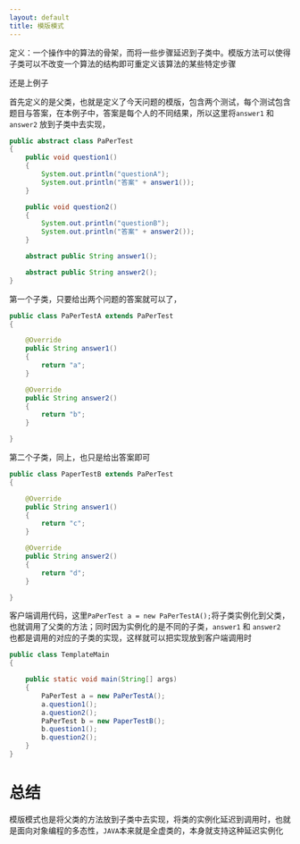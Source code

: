 ```yaml
---
layout: default
title: 模版模式
---
```


定义：一个操作中的算法的骨架，而将一些步骤延迟到子类中。模版方法可以使得子类可以不改变一个算法的结构即可重定义该算法的某些特定步骤

还是上例子


首先定义的是父类，也就是定义了今天问题的模版，包含两个测试，每个测试包含题目与答案，在本例子中，答案是每个人的不同结果，所以这里将`answer1` 和 `answer2` 放到子类中去实现，
```java
public abstract class PaPerTest
{
	public void question1()
	{
		System.out.println("questionA");
		System.out.println("答案" + answer1());
	}

	public void question2()
	{
		System.out.println("questionB");
		System.out.println("答案" + answer2());
	}

	abstract public String answer1();

	abstract public String answer2();
}
```

第一个子类，只要给出两个问题的答案就可以了，
```java
public class PaPerTestA extends PaPerTest
{

	@Override
	public String answer1()
	{
		return "a";
	}

	@Override
	public String answer2()
	{
		return "b";
	}

}
```


第二个子类，同上，也只是给出答案即可
```java
public class PaperTestB extends PaPerTest
{

	@Override
	public String answer1()
	{
		return "c";
	}

	@Override
	public String answer2()
	{
		return "d";
	}

}
```


客户端调用代码，这里`PaPerTest a = new PaPerTestA();`将子类实例化到父类，也就调用了父类的方法；同时因为实例化的是不同的子类，`answer1` 和 `answer2` 也都是调用的对应的子类的实现，这样就可以把实现放到客户端调用时
```java
public class TemplateMain
{

	public static void main(String[] args)
	{
		PaPerTest a = new PaPerTestA();
		a.question1();
		a.question2();
		PaPerTest b = new PaperTestB();
		b.question1();
		b.question2();
	}
}
```

# 总结
模版模式也是将父类的方法放到子类中去实现，将类的实例化延迟到调用时，也就是面向对象编程的多态性，`JAVA`本来就是全虚类的，本身就支持这种延迟实例化


